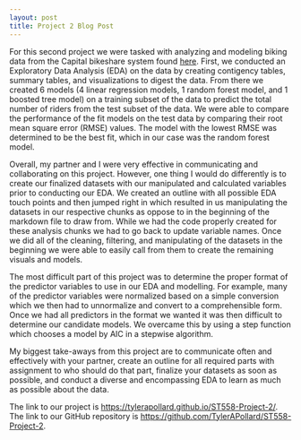 ```yaml
---
layout: post
title: Project 2 Blog Post
---
```


For this second project we were tasked with analyzing and modeling biking data from the Capital bikeshare system found [here](https://archive.ics.uci.edu/ml/datasets/Bike+Sharing+Dataset). First, we conducted an Exploratory Data Analysis (EDA) on the data by creating contigency tables, summary tables, and visualizations to digest the data. From there we created 6 models (4 linear regression models, 1 random forest model, and 1 boosted tree model) on a training subset of the data to predict the total number of riders from the test subset of the data. We were able to compare the performance of the fit models on the test data by comparing their root mean square error (RMSE) values. The model with the lowest RMSE was determined to be the best fit, which in our case was the random forest model.

Overall, my partner and I were very effective in communicating and collaborating on this project. However, one thing I would do differently is to create our finalized datasets with our manipulated and calculated variables prior to conducting our EDA. We created an outline with all possible EDA touch points and then jumped right in which resulted in us manipulating the datasets in our respective chunks as oppose to in the beginning of the markdown file to draw from. While we had the code properly created for these analysis chunks we had to go back to update variable names. Once we did all of the cleaning, filtering, and manipulating of the datasets in the beginning we were able to easily call from them to create the remaining visuals and models.

The most difficult part of this project was to determine the proper format of the predictor variables to use in our EDA and modelling. For example, many of the predictor variables were normalized based on a simple conversion which we then had to unnormalize and convert to a comprehensible form. Once we had all predictors in the format we wanted it was then difficult to determine our candidate models. We overcame this by using a step function which chooses a model by AIC in a stepwise algorithm.

My biggest take-aways from this project are to communicate often and effectively with your partner, create an outline for all required parts with assignment to who should do that part, finalize your datasets as soon as possible, and conduct a diverse and encompassing EDA to learn as much as possible about the data.

The link to our project is https://tylerapollard.github.io/ST558-Project-2/.
The link to our GitHub repository is https://github.com/TylerAPollard/ST558-Project-2.
